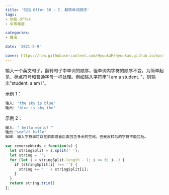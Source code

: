 ```yaml
---
title: '剑指 Offer 58 - I. 翻转单词顺序'
tags:
- 剑指 Offer
- 中等难度

categories:
- 算法

date: '2021-5-9'

cover: https://raw.githubusercontent.com/HyoukaM/hyoukam.github.io/master/assets/image/%E5%89%91%E6%8C%87offer.jpeg
---
```


输入一个英文句子，翻转句子中单词的顺序，但单词内字符的顺序不变。为简单起见，标点符号和普通字母一样处理。例如输入字符串"I am a student. "，则输出"student. a am I"。

示例 1：

```javascript
输入: "the sky is blue"
输出: "blue is sky the"
```

示例 2：

```javascript
输入: " hello world! "
输出:"world! hello"
解释: 输入字符串可以在前面或者后面包含多余的空格，但是反转后的字符不能包括。
```


```javascript
var reverseWords = function(s) {
  let stringSplit = s.split(' ');
  let string = '';
  for (let i = stringSplit.length - 1; i >= 0; i--) {
    if (stringSplit[i] !== '') {
      string += ' ' + stringSplit[i];
    }
  }
  return string.trim()
};
```
